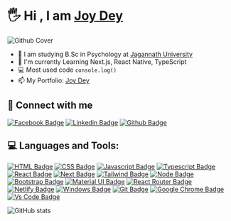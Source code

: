 # 🖐 Hi , I am [Joy Dey](https://joydey100.github.io/personal/)


![Github Cover](https://imgur.com/FzUmkFp.png)

- 🏫 I am studying B.Sc in Psychology at [Jagannath University](https://www.jnu.ac.bd/)
- 🌱 I'm currently Learning Next.js, React Native, TypeScript
- 💻 Most used code `console.log()`
- 📫 My Portfolio: [Joy Dey](https://joydey100.github.io/personal/)



## 🚀 Connect with me



[![Facebook Badge](https://img.shields.io/badge/Facebook-1877F2?style=for-the-badge&logo=facebook&logoColor=white)](https://www.facebook.com/joydey.joydey.16)
[![Linkedin Badge](https://img.shields.io/badge/LinkedIn-0077B5?style=for-the-badge&logo=linkedin&logoColor=white)](https://www.linkedin.com/in/joydey-99/)
[![Github Badge](https://img.shields.io/badge/GitHub-100000?style=for-the-badge&logo=github&logoColor=white)](https://github.com/joydey100)


## 💻 Languages and Tools:

[![HTML Badge](https://img.shields.io/badge/HTML5-E34F26?style=for-the-badge&logo=html5&logoColor=white)](https://github.com/joydey100)
[![CSS Badge](https://img.shields.io/badge/CSS3-1572B6?style=for-the-badge&logo=css3&logoColor=white)](https://github.com/joydey100)
[![Javascript Badge](https://img.shields.io/badge/JavaScript-F7DF1E?style=for-the-badge&logo=javascript&logoColor=black)](https://github.com/joydey100)
[![Typescript Badge](https://img.shields.io/badge/typeScript-0078D6?style=for-the-badge&logo=typeScript&logoColor=white)](https://github.com/joydey100)
[![React Badge](https://img.shields.io/badge/React-20232A?style=for-the-badge&logo=react&logoColor=61DAFB)](https://github.com/joydey100)
[![Next Badge](https://img.shields.io/badge/NextJS-000?style=for-the-badge&logo=nextjs&logoColor=61DAFB)](https://github.com/joydey100)
[![Tailwind Badge](https://img.shields.io/badge/Tailwind_CSS-38B2AC?style=for-the-badge&logo=tailwind-css&logoColor=white)](https://github.com/joydey100)
[![Node Badge](https://img.shields.io/badge/Node.js-43853D?style=for-the-badge&logo=node.js&logoColor=white)](https://github.com/joydey100)
[![Bootstrap Badge](https://img.shields.io/badge/Bootstrap-563D7C?style=for-the-badge&logo=bootstrap&logoColor=white)](https://github.com/joydey100)
[![Material UI Badge](https://img.shields.io/badge/Material--UI-0081CB?style=for-the-badge&logo=material-ui&logoColor=white)](https://github.com/joydey100)
[![React Router Badge](https://img.shields.io/badge/React_Router-CA4245?style=for-the-badge&logo=react-router&logoColor=white)](https://github.com/joydey100)
[![Netlify Badge](https://img.shields.io/badge/Netlify-00C7B7?style=for-the-badge&logo=netlify&logoColor=white)](https://github.com/joydey100)
[![Windows Badge](https://img.shields.io/badge/Windows-0078D6?style=for-the-badge&logo=windows&logoColor=white)](https://github.com/joydey100)
[![Git Badge](https://img.shields.io/badge/git-f34f29?style=for-the-badge&logo=git&logoColor=white)](https://github.com/joydey100)
[![Google Chrome Badge](https://img.shields.io/badge/google_chrome-556532?style=for-the-badge&logo=googlechrome&logoColor=white)](https://github.com/joydey100)
[![Vs Code Badge](https://img.shields.io/badge/Visual_Studio_Code-0078D6?style=for-the-badge&logo=visualstudiocode&logoColor=white)](https://github.com/joydey100)



![GitHub stats](https://github-readme-stats.vercel.app/api?username=joydey100&show_icons=true&theme=dark)



